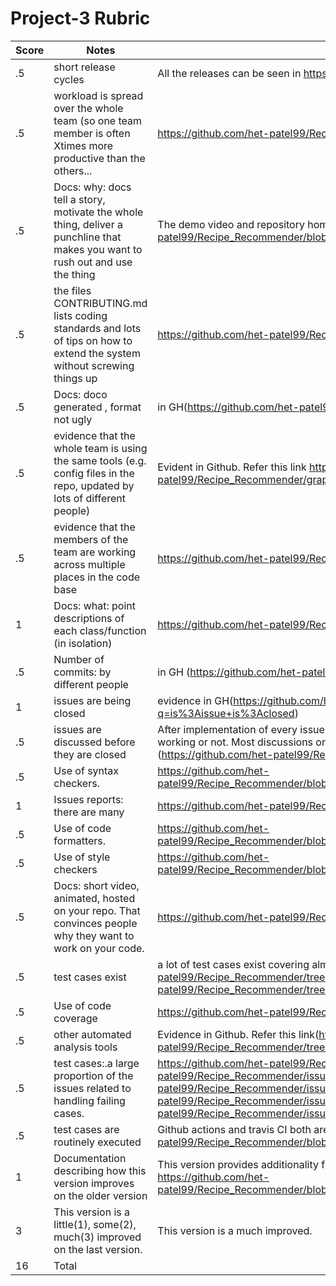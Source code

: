 # Project-3 Rubric

| Score | Notes                                                                                                                         | Evidence                                                                                                                                                                                                                                                                                                    |
| ----- | ----------------------------------------------------------------------------------------------------------------------------- | ----------------------------------------------------------------------------------------------------------------------------------------------------------------------------------------------------------------------------------------------------------------------------------------------------------- |
| .5    | short release cycles                                                                                                          | All the releases can be seen in https://github.com/het-patel99/Recipe_Recommender/releases                                                                                                                                                                                                                  |
| .5    | workload is spread over the whole team (so one team member is often Xtimes more productive than the others...                 | https://github.com/het-patel99/Recipe_Recommender/graphs/contributors                                                                                                                                                                                                                                       |
| .5    | Docs: why: docs tell a story, motivate the whole thing, deliver a punchline that makes you want to rush out and use the thing | The demo video and repository homepage (README) shows this (https://github.com/het-patel99/Recipe_Recommender/blob/master/README.md)                                                                                                                                                                        |
| .5    | the files CONTRIBUTING.md lists coding standards and lots of tips on how to extend the system without screwing things up      | https://github.com/het-patel99/Recipe_Recommender/blob/master/CONTRIBUTING.md                                                                                                                                                                                                                               |
| .5    | Docs: doco generated , format not ugly                                                                                        | in GH(https://github.com/het-patel99/Recipe_Recommender/tree/master/docs)                                                                                                                                                                                                                                   |
| .5    | evidence that the whole team is using the same tools (e.g. config files in the repo, updated by lots of different people)     | Evident in Github. Refer this link https://github.com/het-patel99/Recipe_Recommender/graphs/contributors                                                                                                                                                                                                    |
| .5    | evidence that the members of the team are working across multiple places in the code base                                     | https://github.com/het-patel99/Recipe_Recommender/graphs/contributors                                                                                                                                                                                                                                       |
| 1     | Docs: what: point descriptions of each class/function (in isolation)                                                          | https://github.com/het-patel99/Recipe_Recommender/tree/master/docs                                                                                                                                                                                                                                          |
| .5    | Number of commits: by different people                                                                                        | in GH (https://github.com/het-patel99/Recipe_Recommender/graphs/contributors)                                                                                                                                                                                                                               |
| 1     | issues are being closed                                                                                                       | evidence in GH(https://github.com/het-patel99/Recipe_Recommender/issues?q=is%3Aissue+is%3Aclosed)                                                                                                                                                                                                           |
| .5    | issues are discussed before they are closed                                                                                   | After implementation of every issues, there's been validation based on whether the issue is properly working or not. Most discussions on whatsapp, in person, on issue comments, and over calls (https://github.com/het-patel99/Recipe_Recommender/issues)                                                  |
| .5    | Use of syntax checkers.                                                                                                       | https://github.com/het-patel99/Recipe_Recommender/blob/master/.github/workflows/Code_Formatter_and_Syntax_Check.yml                                                                                                                                                                                         |
| 1     | Issues reports: there are many                                                                                                | https://github.com/het-patel99/Recipe_Recommender/issues                                                                                                                                                                                                                                                    |
| .5    | Use of code formatters.                                                                                                       | https://github.com/het-patel99/Recipe_Recommender/blob/master/.github/workflows/codeFormatter.yml                                                                                                                                                                                                           |
| .5    | Use of style checkers                                                                                                         | https://github.com/het-patel99/Recipe_Recommender/blob/master/.github/workflows/Style_Checker_and_Prettify_Code.yml                                                                                                                                                                                         |
| .5    | Docs: short video, animated, hosted on your repo. That convinces people why they want to work on your code.                   | https://github.com/het-patel99/Recipe_Recommender/blob/master/README.md                                                                                                                                                                                                                                     |
| .5    | test cases exist                                                                                                              | a lot of test cases exist covering almost all the functionalities. (https://github.com/het-patel99/Recipe_Recommender/tree/master/test), (https://github.com/het-patel99/Recipe_Recommender/tree/master/Code/backend/__tests__)                                                                             |
| .5    | Use of code coverage                                                                                                          | https://github.com/het-patel99/Recipe_Recommender/blob/master/.github/workflows/coverage.yml                                                                                                                                                                                                                |
| .5    | other automated analysis tools                                                                                                | Evidence in Github. Refer this link(https://github.com/het-patel99/Recipe_Recommender/tree/master/.github/workflows)                                                                                                                                                                                        |
| .5    | test cases:.a large proportion of the issues related to handling failing cases.                                               | https://github.com/het-patel99/Recipe_Recommender/issues/42 https://github.com/het-patel99/Recipe_Recommender/issues/19 https://github.com/het-patel99/Recipe_Recommender/issues/18 https://github.com/het-patel99/Recipe_Recommender/issues/17 https://github.com/het-patel99/Recipe_Recommender/issues/16 |
| .5    | test cases are routinely executed                                                                                             | Github actions and travis CI both are conducting regular tests. https://github.com/het-patel99/Recipe_Recommender/blob/master/.travis.yml                                                                                                                                                                   |
| 1     | Documentation describing how this version improves on the older version                                                       | This version provides additionality functionalities which are described in the docs folder. https://github.com/het-patel99/Recipe_Recommender/blob/master/docs/Phase%203%20Improvements.pdf                                                                                                                 |
| 3     | This version is a little(1), some(2), much(3) improved on the last version.                                                   | This version is a much improved.                                                                                                                                                                                                                                                                            |
| 16    | Total                                                                                                                         |
